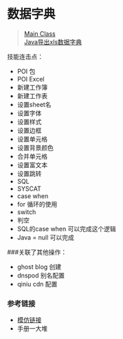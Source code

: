 # 数据字典
> [Main Class](https://github.com/songlairui/amar/blob/master/CodeList/0_ExportDb2Dicts/DataToExcel.java)  
> [Java导出xls数据字典](http://amar.songlairui.cn/als7shu-ju-zi-dian-dao-chu/)


技能连击点：
 - POI 包
  - POI Excel
   - 新建工作簿
   - 新建工作表
   - 设置sheet名
   - 设置字体
   - 设置样式
   - 设置边框
   - 设置单元格
   - 设置背景颜色
   - 合并单元格
   - 设置富文本
   - 设置跳转
 - SQL
  - SYSCAT
  - case when
 - for 循环的使用
 - switch
 - 判空
  - SQL的case when 可以完成这个逻辑
  - Java = null 可以完成

###关联了其他操作：
 - ghost blog 创建
 - dnspod 别名配置
 - qiniu cdn 配置

### 参考链接
- [模仿链接](http://blog.csdn.net/vipyhd/article/details/26258507)
- 手册一大堆